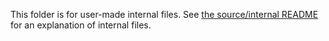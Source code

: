 
This folder is for user-made internal files. See [the source/internal README](../../source/internal/README.md) for an explanation of internal files.
